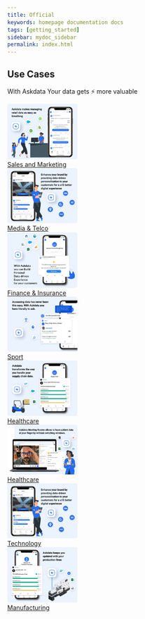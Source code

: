 ```yaml
---
title: Official
keywords: homepage documentation docs
tags: [getting_started]
sidebar: mydoc_sidebar
permalink: index.html
---
```


## Use Cases

With Askdata Your data gets ⚡ more valuable


<div class="row">
	<div class="col-md-3 col-sm-6">
             <div class="text-center">
                 <div class="panel-heading">
                     <a href="/use-cases/sales-and-marketing"> <img src="/media/use-cases/sales-and-marketing.png" style="object-fit: cover;heigth:160px;width:160px"></a>
                 </div>
                 <div class="pb-3">
                     <a href="/use-cases/sales-and-marketing" class="m-1 btn btn-secondary">Sales and Marketing</a>
                 </div>
             </div>
         </div>
	<div class="col-md-3 col-sm-6">
             <div class="text-center">
                 <div class="panel-heading">
                     <a href="/use-cases/media-and-telco"> <img src="/media/use-cases/media-and-telco.png" style="object-fit: cover;heigth:160px;width:160px"></a>
                 </div>
                 <div class="pb-3">
                     <a href="/use-cases/media-and-telco" class="m-1 btn btn-secondary">Media & Telco</a>
                 </div>
             </div>
         </div>
	<div class="col-md-3 col-sm-6">
             <div class="text-center">
                 <div class="panel-heading">
                     <a href="/use-cases/fintech"> <img src="/media/use-cases/finance-and-insurance.png" style="object-fit: cover;heigth:160px;width:160px"></a>
                 </div>
                 <div class="pb-3">
                     <a href="/use-cases/finech" class="m-1 btn btn-secondary">Finance & Insurance</a>
                 </div>
             </div>
         </div>
	<div class="col-md-3 col-sm-6">
             <div class=" text-center">
                 <div class="panel-heading">
                     <a href="/use-cases/sport"> <img src="/media/use-cases/sport.png" style="object-fit: cover;heigth:160px;width:160px"></a>
                 </div>
                 <div class="pb-3">
                     <a href="/use-cases/sport" class="m-1 btn btn-secondary">Sport</a>
                 </div>
             </div>
         </div>
</div>
<div class="row">
    <div class="col-md-3 col-sm-6">
             <div class=" text-center">
                 <div class="panel-heading">
                     <a href="/use-cases/supply-chain"> <img src="/media/use-cases/supply-chain.png" style="object-fit: cover;heigth:160px;width:160px"></a>
                 </div>
                 <div class="pb-3">
                     <a href="/use-cases/supply-chain" class="m-1 btn btn-secondary">Healthcare</a>
                 </div>
             </div>
         </div>
    <div class="col-md-3 col-sm-6">
             <div class=" text-center">
                 <div class="panel-heading">
                     <a href="/use-cases/heathcare"> <img src="/media/use-cases/healthcare.png" style="object-fit: cover;heigth:160px;width:160px"></a>
                 </div>
                 <div class="pb-3">
                     <a href="/use-cases/heathcare" class="m-1 btn btn-secondary">Healthcare</a>
                 </div>
             </div>
         </div>
    <div class="col-md-3 col-sm-6">
             <div class=" text-center">
                 <div class="panel-heading">
                     <a href="/use-cases/technology"> <img src="/media/use-cases/technology.png" style="object-fit: cover;heigth:160px;width:160px"></a>
                 </div>
                 <div class="pb-3">
                     <a href="/use-cases/technology" class="m-1 btn btn-secondary">Technology</a>
                 </div>
             </div>
         </div>
    <div class="col-md-3 col-sm-6">
             <div class=" text-center">
                 <div class="panel-heading">
                     <a href="/docs/video-and-demos"> <img src="/media/use-cases/manufacturing.png" style="object-fit: cover;heigth:160px;width:160px"></a>
                 </div>
                 <div class="pb-3">
                     <a href="/use-cases/manufacturing" class="m-1 btn btn-secondary">Manufacturing</a>
                 </div>
             </div>
         </div>
</div>

